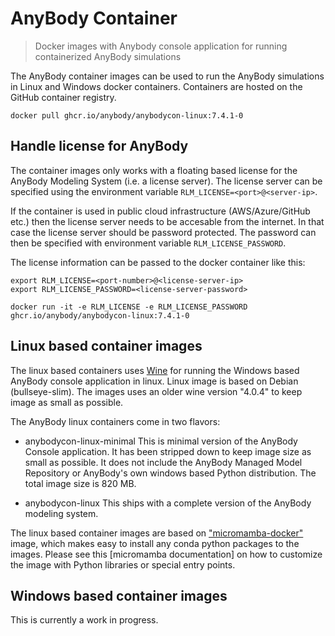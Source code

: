 # AnyBody Container

> Docker images with Anybody console application for running containerized AnyBody simulations


The AnyBody container images can be used to run the AnyBody simulations in Linux and Windows docker containers. Containers are hosted on the
GitHub container registry.

``` 
docker pull ghcr.io/anybody/anybodycon-linux:7.4.1-0
```

## Handle license for AnyBody

The container images only works with a floating based license for the
AnyBody Modeling System (i.e. a license server). The license server can
be specified using the environment variable `RLM_LICENSE=<port>@<server-ip>`. 

If the container is used in public cloud infrastructure (AWS/Azure/GitHub etc.)
then the license server needs to be accesable from the internet. In that case the license server should be 
password protected. The password can then be specified with environment variable `RLM_LICENSE_PASSWORD`.

The license information can be passed to the docker container like this: 

``` 
export RLM_LICENSE=<port-number>@<license-server-ip>
export RLM_LICENSE_PASSWORD=<license-server-password>

docker run -it -e RLM_LICENSE -e RLM_LICENSE_PASSWORD ghcr.io/anybody/anybodycon-linux:7.4.1-0
```


## Linux based container images

The linux based containers uses [Wine](https://www.winehq.org/) for running the Windows
based AnyBody console application in linux. Linux image is based on Debian (bullseye-slim). 
The images uses an older wine version "4.0.4" to keep image as small as possible.

The AnyBody linux containers come in two flavors:

* anybodycon-linux-minimal
    This is minimal version of the AnyBody Console application. It has been stripped down to keep image size as small as possible. 
    It does not include the AnyBody Managed Model Repository or AnyBody's own windows based Python distribution.
    The total image size is 820 MB. 

* anybodycon-linux
    This ships with a complete version of the AnyBody modeling system. 

The linux based container images are based on ["micromamba-docker"](https://github.com/mamba-org/micromamba-docker) image,
which makes easy to install any conda python packages to the images. 
Please see this [micromamba documentation] on how to customize the
image with Python libraries or special entry points.

## Windows based container images

This is currently a work in progress. 

